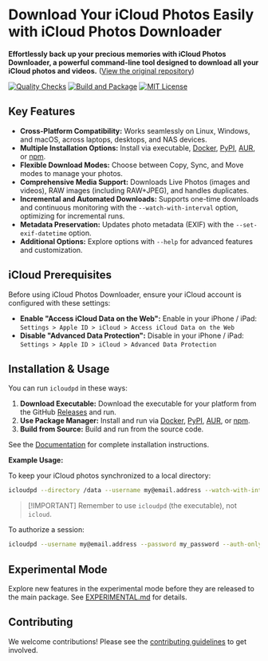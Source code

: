 # Download Your iCloud Photos Easily with iCloud Photos Downloader

**Effortlessly back up your precious memories with iCloud Photos Downloader, a powerful command-line tool designed to download all your iCloud photos and videos.** ([View the original repository](https://github.com/icloud-photos-downloader/icloud_photos_downloader))

[![Quality Checks](https://github.com/icloud-photos-downloader/icloud_photos_downloader/workflows/Quality%20Checks/badge.svg)](https://github.com/icloud-photos-downloader/icloud_photos_downloader/actions/workflows/quality-checks.yml)
[![Build and Package](https://github.com/icloud-photos-downloader/icloud_photos_downloader/workflows/Produce%20Artifacts/badge.svg)](https://github.com/icloud-photos-downloader/icloud_photos_downloader/actions/workflows/produce-artifacts.yml)
[![MIT License](https://img.shields.io/badge/license-MIT-blue.svg)](LICENSE)

## Key Features

*   **Cross-Platform Compatibility:** Works seamlessly on Linux, Windows, and macOS, across laptops, desktops, and NAS devices.
*   **Multiple Installation Options:** Install via executable, [Docker](https://icloud-photos-downloader.github.io/icloud_photos_downloader/install.html#docker), [PyPI](https://icloud-photos-downloader.github.io/icloud_photos_downloader/install.html#pypi), [AUR](https://icloud-photos-downloader.github.io/icloud_photos_downloader/install.html#aur), or [npm](https://icloud-photos-downloader.github.io/icloud_photos_downloader/install.html#npm).
*   **Flexible Download Modes:** Choose between Copy, Sync, and Move modes to manage your photos.
*   **Comprehensive Media Support:** Downloads Live Photos (images and videos), RAW images (including RAW+JPEG), and handles duplicates.
*   **Incremental and Automated Downloads:** Supports one-time downloads and continuous monitoring with the `--watch-with-interval` option, optimizing for incremental runs.
*   **Metadata Preservation:** Updates photo metadata (EXIF) with the `--set-exif-datetime` option.
*   **Additional Options:** Explore options with `--help` for advanced features and customization.

## iCloud Prerequisites

Before using iCloud Photos Downloader, ensure your iCloud account is configured with these settings:

*   **Enable "Access iCloud Data on the Web":** Enable in your iPhone / iPad: `Settings > Apple ID > iCloud > Access iCloud Data on the Web`
*   **Disable "Advanced Data Protection":** Disable in your iPhone / iPad: `Settings > Apple ID > iCloud > Advanced Data Protection`

## Installation & Usage

You can run `icloudpd` in these ways:

1.  **Download Executable:** Download the executable for your platform from the GitHub [Releases](https://github.com/icloud-photos-downloader/icloud_photos_downloader/releases/tag/v1.32.1) and run.
2.  **Use Package Manager:** Install and run via [Docker](https://icloud-photos-downloader.github.io/icloud_photos_downloader/install.html#docker), [PyPI](https://icloud-photos-downloader.github.io/icloud_photos_downloader/install.html#pypi), [AUR](https://icloud-photos-downloader.github.io/icloud_photos_downloader/install.html#aur), or [npm](https://icloud-photos-downloader.github.io/icloud_photos_downloader/install.html#npm).
3.  **Build from Source:** Build and run from the source code.

See the [Documentation](https://icloud-photos-downloader.github.io/icloud_photos_downloader/install.html) for complete installation instructions.

**Example Usage:**

To keep your iCloud photos synchronized to a local directory:

```bash
icloudpd --directory /data --username my@email.address --watch-with-interval 3600
```

> \[!IMPORTANT]
> Remember to use `icloudpd` (the executable), not `icloud`.

To authorize a session:

```bash
icloudpd --username my@email.address --password my_password --auth-only
```

## Experimental Mode

Explore new features in the experimental mode before they are released to the main package. See [EXPERIMENTAL.md](EXPERIMENTAL.md) for details.

## Contributing

We welcome contributions!  Please see the [contributing guidelines](CONTRIBUTING.md) to get involved.